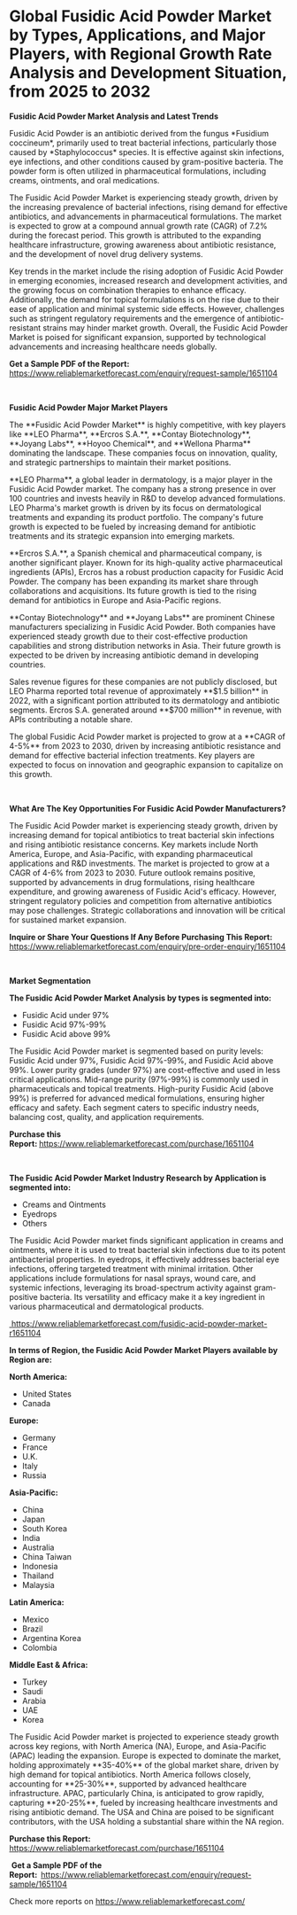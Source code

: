 <p><h1>Global Fusidic Acid Powder Market by Types, Applications, and Major Players, with Regional Growth Rate Analysis and Development Situation, from 2025 to 2032</h1></p><p><strong>Fusidic Acid Powder Market Analysis and Latest Trends</strong></p>
<p><p>Fusidic Acid Powder is an antibiotic derived from the fungus *Fusidium coccineum*, primarily used to treat bacterial infections, particularly those caused by *Staphylococcus* species. It is effective against skin infections, eye infections, and other conditions caused by gram-positive bacteria. The powder form is often utilized in pharmaceutical formulations, including creams, ointments, and oral medications.</p><p>The Fusidic Acid Powder Market is experiencing steady growth, driven by the increasing prevalence of bacterial infections, rising demand for effective antibiotics, and advancements in pharmaceutical formulations. The market is expected to grow at a compound annual growth rate (CAGR) of 7.2% during the forecast period. This growth is attributed to the expanding healthcare infrastructure, growing awareness about antibiotic resistance, and the development of novel drug delivery systems.</p><p>Key trends in the market include the rising adoption of Fusidic Acid Powder in emerging economies, increased research and development activities, and the growing focus on combination therapies to enhance efficacy. Additionally, the demand for topical formulations is on the rise due to their ease of application and minimal systemic side effects. However, challenges such as stringent regulatory requirements and the emergence of antibiotic-resistant strains may hinder market growth. Overall, the Fusidic Acid Powder Market is poised for significant expansion, supported by technological advancements and increasing healthcare needs globally.</p></p>
<p><strong>Get a Sample PDF of the Report:&nbsp;</strong> <a href="https://www.reliablemarketforecast.com/enquiry/request-sample/1651104?utm_campaign=2251&utm_medium=2&utm_source=Github&utm_content=ia&utm_term=25012025&utm_id=fusidic-acid-powder">https://www.reliablemarketforecast.com/enquiry/request-sample/1651104</a></p>
<p>&nbsp;</p>
<p><strong>Fusidic Acid Powder Major Market Players</strong></p>
<p><p>The **Fusidic Acid Powder Market** is highly competitive, with key players like **LEO Pharma**, **Ercros S.A.**, **Contay Biotechnology**, **Joyang Labs**, **Hoyoo Chemical**, and **Wellona Pharma** dominating the landscape. These companies focus on innovation, quality, and strategic partnerships to maintain their market positions.</p><p>**LEO Pharma**, a global leader in dermatology, is a major player in the Fusidic Acid Powder market. The company has a strong presence in over 100 countries and invests heavily in R&D to develop advanced formulations. LEO Pharma's market growth is driven by its focus on dermatological treatments and expanding its product portfolio. The company's future growth is expected to be fueled by increasing demand for antibiotic treatments and its strategic expansion into emerging markets.</p><p>**Ercros S.A.**, a Spanish chemical and pharmaceutical company, is another significant player. Known for its high-quality active pharmaceutical ingredients (APIs), Ercros has a robust production capacity for Fusidic Acid Powder. The company has been expanding its market share through collaborations and acquisitions. Its future growth is tied to the rising demand for antibiotics in Europe and Asia-Pacific regions.</p><p>**Contay Biotechnology** and **Joyang Labs** are prominent Chinese manufacturers specializing in Fusidic Acid Powder. Both companies have experienced steady growth due to their cost-effective production capabilities and strong distribution networks in Asia. Their future growth is expected to be driven by increasing antibiotic demand in developing countries.</p><p>Sales revenue figures for these companies are not publicly disclosed, but LEO Pharma reported total revenue of approximately **$1.5 billion** in 2022, with a significant portion attributed to its dermatology and antibiotic segments. Ercros S.A. generated around **$700 million** in revenue, with APIs contributing a notable share.</p><p>The global Fusidic Acid Powder market is projected to grow at a **CAGR of 4-5%** from 2023 to 2030, driven by increasing antibiotic resistance and demand for effective bacterial infection treatments. Key players are expected to focus on innovation and geographic expansion to capitalize on this growth.</p></p>
<p>&nbsp;</p>
<p><strong>What Are The Key Opportunities For Fusidic Acid Powder Manufacturers?</strong></p>
<p><p>The Fusidic Acid Powder market is experiencing steady growth, driven by increasing demand for topical antibiotics to treat bacterial skin infections and rising antibiotic resistance concerns. Key markets include North America, Europe, and Asia-Pacific, with expanding pharmaceutical applications and R&D investments. The market is projected to grow at a CAGR of 4-6% from 2023 to 2030. Future outlook remains positive, supported by advancements in drug formulations, rising healthcare expenditure, and growing awareness of Fusidic Acid's efficacy. However, stringent regulatory policies and competition from alternative antibiotics may pose challenges. Strategic collaborations and innovation will be critical for sustained market expansion.</p></p>
<p><strong>Inquire or Share Your Questions If Any Before Purchasing This Report:</strong> <a href="https://www.reliablemarketforecast.com/enquiry/pre-order-enquiry/1651104?utm_campaign=2251&utm_medium=2&utm_source=Github&utm_content=ia&utm_term=25012025&utm_id=fusidic-acid-powder">https://www.reliablemarketforecast.com/enquiry/pre-order-enquiry/1651104</a></p>
<p>&nbsp;</p>
<p><strong>Market Segmentation</strong></p>
<p><strong>The Fusidic Acid Powder Market Analysis by types is segmented into:</strong></p>
<p><ul><li>Fusidic Acid under 97%</li><li>Fusidic Acid 97%-99%</li><li>Fusidic Acid above 99%</li></ul></p>
<p><p>The Fusidic Acid Powder market is segmented based on purity levels: Fusidic Acid under 97%, Fusidic Acid 97%-99%, and Fusidic Acid above 99%. Lower purity grades (under 97%) are cost-effective and used in less critical applications. Mid-range purity (97%-99%) is commonly used in pharmaceuticals and topical treatments. High-purity Fusidic Acid (above 99%) is preferred for advanced medical formulations, ensuring higher efficacy and safety. Each segment caters to specific industry needs, balancing cost, quality, and application requirements.</p></p>
<p><strong>Purchase this Report:&nbsp;</strong><a href="https://www.reliablemarketforecast.com/purchase/1651104?utm_campaign=2251&utm_medium=2&utm_source=Github&utm_content=ia&utm_term=25012025&utm_id=fusidic-acid-powder">https://www.reliablemarketforecast.com/purchase/1651104</a></p>
<p>&nbsp;</p>
<p><strong>The Fusidic Acid Powder Market Industry Research by Application is segmented into:</strong></p>
<p><ul><li>Creams and Ointments</li><li>Eyedrops</li><li>Others</li></ul></p>
<p><p>The Fusidic Acid Powder market finds significant application in creams and ointments, where it is used to treat bacterial skin infections due to its potent antibacterial properties. In eyedrops, it effectively addresses bacterial eye infections, offering targeted treatment with minimal irritation. Other applications include formulations for nasal sprays, wound care, and systemic infections, leveraging its broad-spectrum activity against gram-positive bacteria. Its versatility and efficacy make it a key ingredient in various pharmaceutical and dermatological products.</p></p>
<p><a href="https://www.reliablemarketforecast.com/fusidic-acid-powder-market-r1651104?utm_campaign=2251&utm_medium=2&utm_source=Github&utm_content=ia&utm_term=25012025&utm_id=fusidic-acid-powder">&nbsp;https://www.reliablemarketforecast.com/fusidic-acid-powder-market-r1651104</a></p>
<p><strong>In terms of Region, the Fusidic Acid Powder Market Players available by Region are:</strong></p>
<p>
    <p> <strong> North America: </strong>
        <ul>
            <li>United States</li>
            <li>Canada</li>
        </ul>
        </p> 
    <p> <strong> Europe: </strong>
        <ul>
            <li>Germany</li>
            <li>France</li>
            <li>U.K.</li>
            <li>Italy</li>
            <li>Russia</li>
        </ul>
        </p> 
    <p> <strong> Asia-Pacific: </strong>
        <ul>
            <li>China</li>
            <li>Japan</li>
            <li>South Korea</li>
            <li>India</li>
            <li>Australia</li>
            <li>China Taiwan</li>
            <li>Indonesia</li>
            <li>Thailand</li>
            <li>Malaysia</li>
        </ul>
        </p> 
    <p> <strong> Latin America: </strong>
        <ul>
            <li>Mexico</li>
            <li>Brazil</li>
            <li>Argentina Korea</li>
            <li>Colombia</li>
        </ul>
        </p> 
    <p> <strong> Middle East & Africa: </strong>
        <ul>
            <li>Turkey</li>
            <li>Saudi</li>
            <li>Arabia</li>
            <li>UAE</li>
            <li>Korea</li>
        </ul>
    </p>
    </p>
<p><p>The Fusidic Acid Powder market is projected to experience steady growth across key regions, with North America (NA), Europe, and Asia-Pacific (APAC) leading the expansion. Europe is expected to dominate the market, holding approximately **35-40%** of the global market share, driven by high demand for topical antibiotics. North America follows closely, accounting for **25-30%**, supported by advanced healthcare infrastructure. APAC, particularly China, is anticipated to grow rapidly, capturing **20-25%**, fueled by increasing healthcare investments and rising antibiotic demand. The USA and China are poised to be significant contributors, with the USA holding a substantial share within the NA region.</p></p>
<p><strong>Purchase this Report: </strong><a href="https://www.reliablemarketforecast.com/purchase/1651104?utm_campaign=2251&utm_medium=2&utm_source=Github&utm_content=ia&utm_term=25012025&utm_id=fusidic-acid-powder">https://www.reliablemarketforecast.com/purchase/1651104</a></p>
<p>&nbsp;<strong>Get a Sample PDF of the Report:&nbsp;&nbsp;</strong><a href="https://www.reliablemarketforecast.com/enquiry/request-sample/1651104?utm_campaign=2251&utm_medium=2&utm_source=Github&utm_content=ia&utm_term=25012025&utm_id=fusidic-acid-powder">https://www.reliablemarketforecast.com/enquiry/request-sample/1651104</a></p>
<p><strong></strong></p>
<p>Check more reports on <a href="https://www.reliablemarketforecast.com/?utm_campaign=2251&utm_medium=2&utm_source=Github&utm_content=ia&utm_term=25012025&utm_id=fusidic-acid-powder">https://www.reliablemarketforecast.com/</a></p>